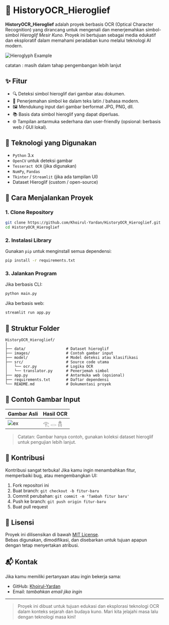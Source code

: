 
# 📜 HistoryOCR_Hieroglief

**HistoryOCR_Hieroglief** adalah proyek berbasis OCR (Optical Character Recognition) yang dirancang untuk mengenali dan menerjemahkan simbol-simbol *Hieroglif Mesir Kuno*. Proyek ini bertujuan sebagai media edukatif dan eksploratif dalam memahami peradaban kuno melalui teknologi AI modern.

![Hieroglyph Example](https://upload.wikimedia.org/wikipedia/commons/9/9d/Papyrus_Ani_curs_hiero.jpg)

catatan : masih dalam tahap pengembangan lebih lanjut

## ✨ Fitur

- 🔍 Deteksi simbol hieroglif dari gambar atau dokumen.
- 🧠 Penerjemahan simbol ke dalam teks latin / bahasa modern.
- 🖼️ Mendukung input dari gambar berformat JPG, PNG, dll.
- 📚 Basis data simbol hieroglif yang dapat diperluas.
- 🌐 Tampilan antarmuka sederhana dan user-friendly (opsional: berbasis web / GUI lokal).

## 🧰 Teknologi yang Digunakan

- `Python` 3.x
- `OpenCV` untuk deteksi gambar
- `Tesseract OCR` (jika digunakan)
- `NumPy`, `Pandas`
- `Tkinter` / `Streamlit` (jika ada tampilan UI)
- Dataset Hieroglif (custom / open-source)

## 🚀 Cara Menjalankan Proyek

### 1. Clone Repository
```bash
git clone https://github.com/Khoirul-Yardan/HistoryOCR_Hieroglief.git
cd HistoryOCR_Hieroglief
```

### 2. Instalasi Library
Gunakan `pip` untuk menginstall semua dependensi:
```bash
pip install -r requirements.txt
```

### 3. Jalankan Program
Jika berbasis CLI:
```bash
python main.py
```

Jika berbasis web:
```bash
streamlit run app.py
```

## 📁 Struktur Folder

```
HistoryOCR_Hieroglief/
│
├── data/                  # Dataset hieroglif
├── images/                # Contoh gambar input
├── model/                 # Model deteksi atau klasifikasi
├── src/                   # Source code utama
│   └── ocr.py             # Logika OCR
│   └── translator.py      # Penerjemah simbol
├── app.py                 # Antarmuka web (opsional)
├── requirements.txt       # Daftar dependensi
└── README.md              # Dokumentasi proyek
```

## 🧪 Contoh Gambar Input

| Gambar Asli | Hasil OCR |
|-------------|------------|
| ![ex](images/sample1.png) | 𓂀 𓂋 𓆣 |

> Catatan: Gambar hanya contoh, gunakan koleksi dataset hieroglif untuk pengujian lebih lanjut.

## 🤝 Kontribusi

Kontribusi sangat terbuka! Jika kamu ingin menambahkan fitur, memperbaiki bug, atau mengembangkan UI:

1. Fork repositori ini
2. Buat branch: `git checkout -b fitur-baru`
3. Commit perubahan: `git commit -m 'Tambah fitur baru'`
4. Push ke branch: `git push origin fitur-baru`
5. Buat pull request

## 📝 Lisensi

Proyek ini dilisensikan di bawah [MIT License](LICENSE).  
Bebas digunakan, dimodifikasi, dan disebarkan untuk tujuan apapun dengan tetap menyertakan atribusi.

## 📬 Kontak

Jika kamu memiliki pertanyaan atau ingin bekerja sama:

- GitHub: [Khoirul-Yardan](https://github.com/Khoirul-Yardan)
- Email: _tambahkan email jika ingin_

---

> Proyek ini dibuat untuk tujuan edukasi dan eksplorasi teknologi OCR dalam konteks sejarah dan budaya kuno. Mari kita jelajahi masa lalu dengan teknologi masa kini!
